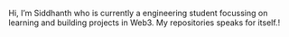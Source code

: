 Hi, I’m Siddhanth who is currently a engineering student focussing on learning and building projects in Web3. My repositories speaks for itself.!

<!---
sid862/sid862 is a ✨ special ✨ repository because its `README.md` (this file) appears on your GitHub profile.
You can click the Preview link to take a look at your changes.
--->
